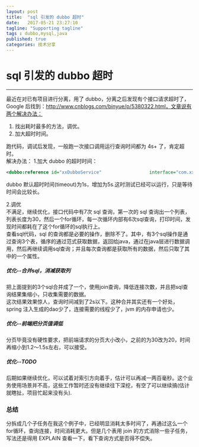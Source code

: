 ```yaml
---
layout: post
title:  "sql 引发的 dubbo 超时"
date:   2017-05-21 23:27:10
tagline: "Supporting tagline"
tags : dubbo,mysql,java
published: true
categories: 技术分享
---
```

# sql 引发的 dubbo 超时
---
最近在对已有项目进行分离，用了 dubbo，分离之后发现有个接口请求超时了，Google 后找到：http://www.cnblogs.com/binyue/p/5380322.html，文章说有两个解决办法：      
1. 找出耗时最多的方法，调优。
2. 加大超时时间。
 

跑代码，调试后发现，一般跑一次接口调用运行查询时间都为 4s+ 了，肯定超时。   
解决办法：
1.加大 dubbo 的超时时间：   
``` xml
<dubbo:reference id="xxDubboService"                  interface="com.xx.service.xxService" version="1.0"                  group="annotationConfig" protocol="dubbo" check="false" timeout="5000"/>

```

dubbo 默认超时时间(timeout)为1s，增加为5s.这时测试已经可以运行，只是等待时间会比较长。

2.调优   
不满足，继续优化，接口代码中有7次 sql 查询，第一次的 sql 查询出一个列表，列表长度为30，然后一个for循环，每一次循环内部有6次sql查询，打印时间，发现时间都耗在了这个for循环的sql执行上。   
查看sql代码，sql 的查询都是必要的操作，删除不了。其中，有3个sql操作是通过查询3个表，循序的通过范式获取数据，返回给java，通过在java层进行数据调用，然后再继续调用sql查询；并且每次查询都是获取所有的数据，然后只取了其中的一个属性。 
##### 优化--合并sql，消减获取列
把上面提到的3个sql合并成了一个，使用join查询，降低连接次数，并且把sql查询结果集缩小，只收集需要的数据。   
这次结果效果惊人，查询时间减到了2s以下。这种合并其实还有一个好处，spring 注入生成的dao少了，连接需要的线程少了，jvm 的内存申请也少。
##### 优化--前端把分页值调低 
分页毕竟没有硬性要求，把前端请求的分页大小改小，之前的为30改为20，时间再缩小到1.2～1.5s左右，可以接受。   

##### 优化--TODO
后期如果继续优化，可以试着对索引方向着手，估计可以再减一两百毫秒。这个业务使用场景并不高，这些工作暂时还没有继续往下深挖，有空了可以继续搞(估计就瞎扯，项目忙起来没有头).

### 总结
分拆成几个子任务在我这个例子中，已经明显消耗太多时间了，再通过这么一个for循环，查询连接，时间消耗更大。但是几个表用 join 的方式消除一些子任务，写法还是得用 EXPLAIN 查看一下，看下查询方式是否得不偿失。

